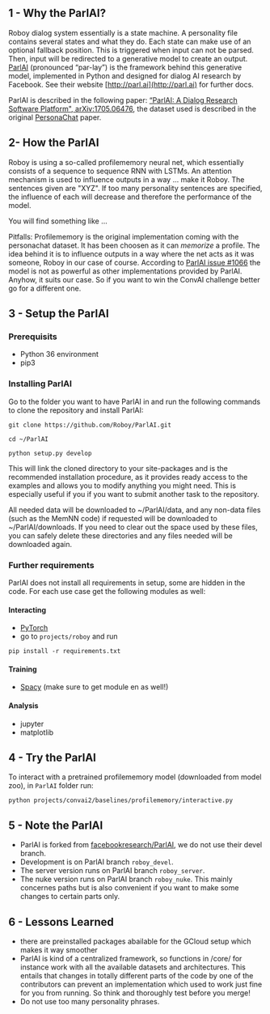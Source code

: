 ## 1 - Why the ParlAI?
Roboy dialog system essentially is a state machine. A personality file contains several states and what they do. Each state can make use of an optional fallback position. This is triggered when input can not be parsed. Then, input will be redirected to a generative model to create an output. [ParlAI](https://github.com/Roboy/ParlAI/) (pronounced “par-lay”) is the framework behind this generative model, implemented in Python and designed for dialog AI research by Facebook. See their website [http://parl.ai](http://parl.ai) for further docs.

ParlAI is described in the following paper: [“ParlAI: A Dialog Research Software Platform", arXiv:1705.06476](https://arxiv.org/abs/1705.06476), the dataset used is described in the original [PersonaChat](https://arxiv.org/pdf/1801.07243.pdf) paper.

## 2- How the ParlAI
Roboy is using a so-called profilememory neural net, which essentially consists of a sequence to sequence RNN with LSTMs. An attention mechanism is used to influence outputs in a way ... make it Roboy. The sentences given  are "XYZ". If too many personality sentences are specified, the influence of each will decrease and therefore the performance of the model.   

You will find something like ...

Pitfalls: Profilememory is the original implementation coming with the personachat dataset. It has been choosen as it can _memorize_ a profile. The idea behind it is to influence outputs in a way where the net acts as it was someone, Roboy in our case of course. According to [ParlAI issue #1066](https://github.com/facebookresearch/ParlAI/issues/1066) the model is not as powerful as other implementations provided by ParlAI. Anyhow, it suits our case. So if you want to win the ConvAI challenge better go for a different one. 

## 3 - Setup the ParlAI
### Prerequisits
- Python 36 environment
- pip3

### Installing ParlAI
Go to the folder you want to have ParlAI in and run the following commands to clone the repository and install ParlAI:
```
git clone https://github.com/Roboy/ParlAI.git
```
```
cd ~/ParlAI
```
```
python setup.py develop
```
This will link the cloned directory to your site-packages and is the recommended installation procedure, as it provides ready access to the examples and allows you to modify anything you might need. This is especially useful if you if you want to submit another task to the repository.

All needed data will be downloaded to ~/ParlAI/data, and any non-data files (such as the MemNN code) if requested will be downloaded to ~/ParlAI/downloads. If you need to clear out the space used by these files, you can safely delete these directories and any files needed will be downloaded again. 

### Further requirements
ParlAI does not install all requirements in setup, some are hidden in the code. For each use case get the following modules as well:

#### Interacting
- [PyTorch](http://pytorch.org/)
- go to `projects/roboy` and run
```
pip install -r requirements.txt
```

#### Training
- [Spacy](https://spacy.io/usage/) (make sure to get module en as well!) 

#### Analysis
- jupyter
- matplotlib

## 4 - Try the ParlAI

To interact with a pretrained profilememory model (downloaded from model zoo), in `ParlAI` folder run:
```
python projects/convai2/baselines/profilememory/interactive.py 
```

## 5 - Note the ParlAI
- ParlAI is forked from [facebookresearch/ParlAI](https://github.com/facebookresearch/ParlAI), we do not use their devel branch. 
- Development is on ParlAI branch `roboy_devel`.
- The server version runs on ParlAI branch `roboy_server`. 
- The nuke version runs on ParlAI branch `roboy_nuke`. 
    This mainly concernes paths but is also convenient if you want to make some changes to certain parts only. 

## 6 - Lessons Learned 
- there are preinstalled packages abailable for the GCloud setup which makes it way smoother
- ParlAI is kind of a centralized framework, so functions in /core/ for instance work with all the available datasets and architectures. This entails that changes in totally different parts of the code by one of the contributors can prevent an implementation which used to work just fine for you from running. So think and thoroughly test before you merge!
- Do not use too many personality phrases.
